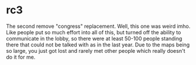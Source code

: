 # rc3

The second remove "congress" replacement. Well, this one was weird imho. Like people put so much effort into all of this, but turned off the ability to communicate in the lobby, so there were at least 50-100 people standing there that could not be talked with as in the last year. Due to the maps being so large, you just got lost and rarely met other people which really doesn't do it for me.
